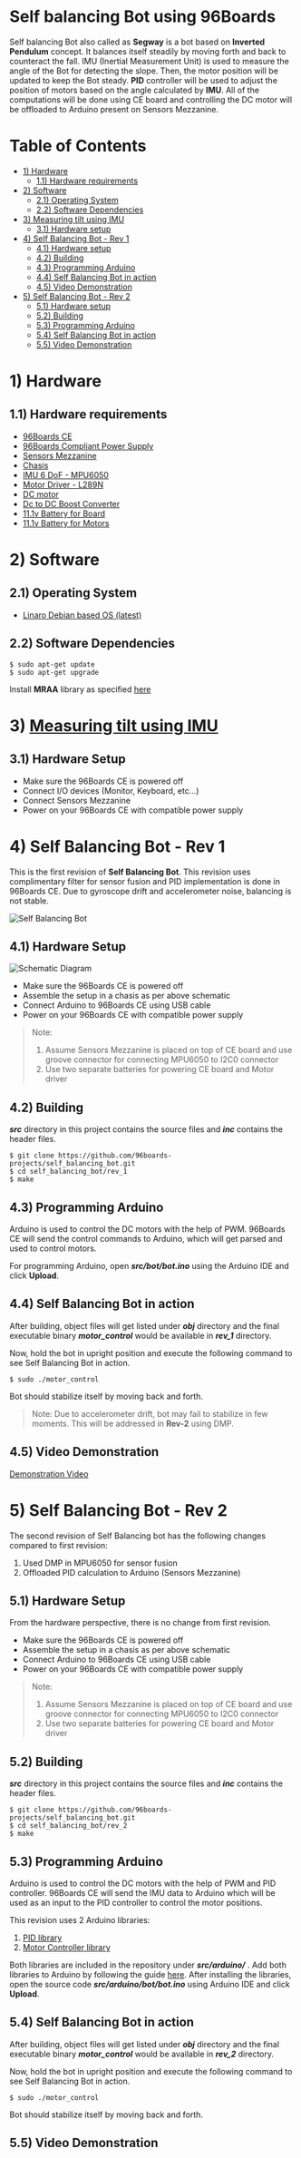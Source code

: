 # Self balancing Bot using 96Boards

Self balancing Bot also called as **Segway** is a bot based on **Inverted Pendulum** concept. It balances itself steadily by 
moving forth and back to counteract the fall. IMU (Inertial Measurement Unit) is used to measure the angle of the Bot for 
detecting the slope. Then, the motor position will be updated to keep the Bot steady. **PID** controller will be used to adjust 
the position of motors based on the angle calculated by **IMU**. All of the computations will be done using CE board and 
controlling the DC motor will be offloaded to Arduino present on Sensors Mezzanine. 

# Table of Contents
- [1) Hardware](#1-hardware)
   - [1.1) Hardware requirements](#11-hardware-requirements)
- [2) Software](#2-software) 
   - [2.1) Operating System](#21-operating-system)
   - [2.2) Software Dependencies](#22-software-dependencies)
- [3) Measuring tilt using IMU](#3-measuring-tilt-using-imu)
   - [3.1) Hardware setup](#31-hardware-setup)
- [4) Self Balancing Bot - Rev 1](#4-self-balancing-bot---rev-1)
   - [4.1) Hardware setup](#41-hardware-setup)
   - [4.2) Building](#42-building)
   - [4.3) Programming Arduino](#43-programming-arduino)
   - [4.4) Self Balancing Bot in action](#44-self-balancing-bot-in-action)
   - [4.5) Video Demonstration](#45-video-demonstration)
- [5) Self Balancing Bot - Rev 2](#5-self-balancing-bot---rev-2)
   - [5.1) Hardware setup](#51-hardware-setup)
   - [5.2) Building](#52-building)
   - [5.3) Programming Arduino](#53-programming-arduino)
   - [5.4) Self Balancing Bot in action](#54-self-balancing-bot-in-action)
   - [5.5) Video Demonstration](#55-video-demonstration)

# 1) Hardware

## 1.1) Hardware requirements

- [96Boards CE](https://www.96boards.org/products/ce/)
- [96Boards Compliant Power Supply](http://www.96boards.org/product/power/)
- [Sensors Mezzanine](http://www.96boards.org/product/sensors-mezzanine/)
- [Chasis](https://nevonexpress.com/Self-Balancing-Robot-Chassis-Body-Diy.php)
- [IMU 6 DoF - MPU6050](http://www.amazon.in/GY-521-Mpu6050-Accelerometer-Arduino-REES52/dp/B008BOPN40/ref=sr_1_1?ie=UTF8&qid=1501573522&sr=8-1&keywords=mpu6050)
- [Motor Driver - L289N](http://www.amazon.in/Robodo-Electronics-Motor-Driver-Module/dp/B00N4KWYDE/ref=pd_sbs_328_1?_encoding=UTF8&psc=1&refRID=YESQPMRAEF73WTRQPRP1)
- [DC motor](https://robokits.co.in/motors/300rpm-12v-dc-motor-with-gearbox)
- [Dc to DC Boost Converter](http://www.amazon.in/KitsGuru-Step-up-Adjustable-Booster-Current/dp/B00HV59922)
- [11.1v Battery for Board](http://robokits.co.in/batteries-chargers/lithium-ion-battery/li-ion-11.1v-2200mah-2c-with-inbuilt-charger-protection)
- [11.1v Battery for Motors](http://robokits.co.in/batteries-chargers/lithium-ion-battery/lithium-ion-rechargeable-battery-pack-11.1v-2200mah-2c)

# 2) Software

## 2.1) Operating System

- [Linaro Debian based OS (latest)](https://github.com/96boards/documentation/blob/master/ConsumerEdition/DragonBoard-410c/Downloads/Debian.md)

## 2.2) Software Dependencies

```
$ sudo apt-get update
$ sudo apt-get upgrade
```
Install **MRAA** library as specified [here](https://github.com/96boards/documentation/blob/master/ConsumerEdition/guides/mraa/install.md)

# 3) [Measuring tilt using IMU](https://github.com/96boards-projects/imu)

## 3.1) Hardware Setup

- Make sure the 96Boards CE is powered off
- Connect I/O devices (Monitor, Keyboard, etc...)
- Connect Sensors Mezzanine
- Power on your 96Boards CE with compatible power supply

# 4) Self Balancing Bot - Rev 1

This is the first revision of **Self Balancing Bot**. This revision uses complimentary filter for sensor fusion and PID implementation is
done in 96Boards CE. Due to gyroscope drift and accelerometer noise, balancing is not stable.

![Self Balancing Bot](./bot.png)

## 4.1) Hardware Setup

![Schematic Diagram](./bot1.png)

- Make sure the 96Boards CE is powered off
- Assemble the setup in a chasis as per above schematic
- Connect Arduino to 96Boards CE using USB cable
- Power on your 96Boards CE with compatible power supply

>Note:
> 1. Assume Sensors Mezzanine is placed on top of CE board and use groove connector for connecting MPU6050 to I2C0 connector
> 2. Use two separate batteries for powering CE board and Motor driver

## 4.2) Building

***src*** directory in this project contains the source files and ***inc*** contains the header files. 
```
$ git clone https://github.com/96boards-projects/self_balancing_bot.git
$ cd self_balancing_bot/rev_1
$ make
```

## 4.3) Programming Arduino

Arduino is used to control the DC motors with the help of PWM. 96Boards CE will send the control commands to Arduino, which
will get parsed and used to control motors.

For programming Arduino, open ***src/bot/bot.ino*** using the Arduino IDE and click **Upload**.

## 4.4) Self Balancing Bot in action

After building, object files will get listed under ***obj*** directory and the final executable binary ***motor_control*** would be available in ***rev_1*** directory.

Now, hold the bot in upright position and execute the following command to see Self Balancing Bot in action.

```
$ sudo ./motor_control
```
Bot should stabilize itself by moving back and forth.

>Note: Due to accelerometer drift, bot may fail to stabilize in few moments. This will be addressed in **Rev-2** using DMP.

## 4.5) Video Demonstration

[Demonstration Video](https://www.youtube.com/watch?v=eRnURzfUmaw)

# 5) Self Balancing Bot - Rev 2

The second revision of Self Balancing bot has the following changes compared to first revision:

1. Used DMP in MPU6050 for sensor fusion
2. Offloaded PID calculation to Arduino (Sensors Mezzanine)

## 5.1) Hardware Setup

From the hardware perspective, there is no change from first revision.

- Make sure the 96Boards CE is powered off
- Assemble the setup in a chasis as per above schematic
- Connect Arduino to 96Boards CE using USB cable
- Power on your 96Boards CE with compatible power supply

>Note:
> 1. Assume Sensors Mezzanine is placed on top of CE board and use groove connector for connecting MPU6050 to I2C0 connector
> 2. Use two separate batteries for powering CE board and Motor driver

## 5.2) Building

***src*** directory in this project contains the source files and ***inc*** contains the header files.
```
$ git clone https://github.com/96boards-projects/self_balancing_bot.git
$ cd self_balancing_bot/rev_2
$ make
```
## 5.3) Programming Arduino

Arduino is used to control the DC motors with the help of PWM and PID controller. 96Boards CE will send the IMU data to Arduino which will be used as an input to the PID controller to control the motor positions.

This revision uses 2 Arduino libraries:

1. [PID library](https://github.com/br3ttb/Arduino-PID-Library)
2. [Motor Controller library](https://github.com/lukagabric/Franko/tree/master/libraries/LMotorController)

Both libraries are included in the repository under ***src/arduino/*** . Add both libraries to Arduino by following the guide [here](https://www.arduino.cc/en/Guide/Libraries). After installing the libraries, open the source code ***src/arduino/bot/bot.ino*** using Arduino IDE and click **Upload**.

## 5.4) Self Balancing Bot in action

After building, object files will get listed under ***obj*** directory and the final executable binary ***motor_control*** would be available in ***rev_2*** directory.

Now, hold the bot in upright position and execute the following command to see Self Balancing Bot in action.

```
$ sudo ./motor_control
```
Bot should stabilize itself by moving back and forth.

## 5.5) Video Demonstration
